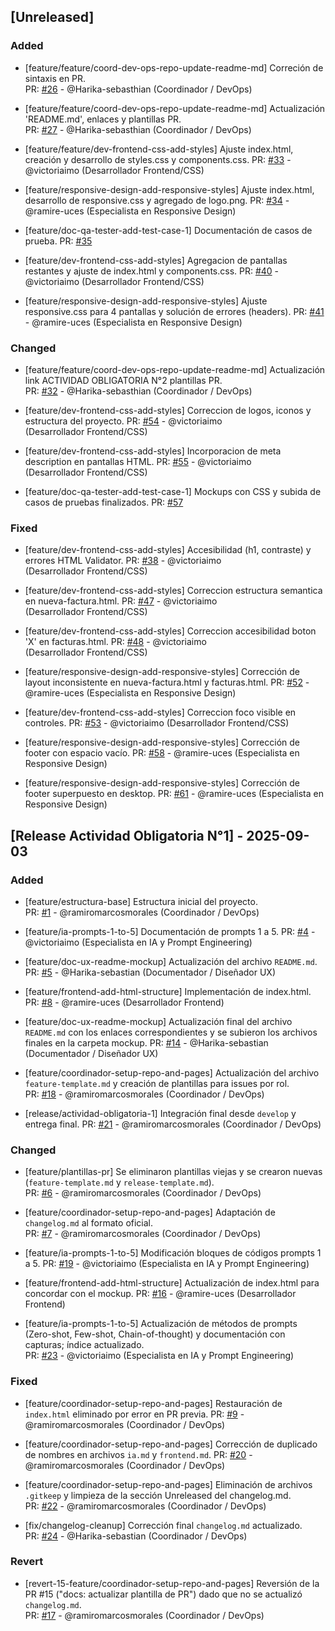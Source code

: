 ## [Unreleased]

### Added

- [feature/feature/coord-dev-ops-repo-update-readme-md] Correción de sintaxis en PR.  
  PR: [#26](https://github.com/ramiromarcosmorales/emiti-web/pull/26) - @Harika-sebasthian (Coordinador / DevOps)

- [feature/feature/coord-dev-ops-repo-update-readme-md] Actualización 'README.md', enlaces y plantillas PR.  
  PR: [#27](https://github.com/ramiromarcosmorales/emiti-web/pull/27) - @Harika-sebasthian (Coordinador / DevOps)
  
- [feature/feature/dev-frontend-css-add-styles] Ajuste index.html, creación y desarrollo de styles.css y components.css. 
  PR: [#33](https://github.com/ramiromarcosmorales/emiti-web/pull/33) - @victoriaimo (Desarrollador Frontend/CSS)

- [feature/responsive-design-add-responsive-styles] Ajuste index.html, desarrollo de responsive.css y agregado de logo.png. 
  PR: [#34](https://github.com/ramiromarcosmorales/emiti-web/pull/34) - @ramire-uces (Especialista en Responsive Design)

- [feature/doc-qa-tester-add-test-case-1] Documentación de casos de prueba. 
  PR: [#35](https://github.com/ramiromarcosmorales/emiti-web/pull/35)

- [feature/dev-frontend-css-add-styles] Agregacion de pantallas restantes y ajuste de index.html y components.css. 
  PR: [#40](https://github.com/ramiromarcosmorales/emiti-web/pull/40) - @victoriaimo (Desarrollador Frontend/CSS)

- [feature/responsive-design-add-responsive-styles] Ajuste responsive.css para 4 pantallas y solución de errores (headers).
  PR: [#41](https://github.com/ramiromarcosmorales/emiti-web/pull/41) - @ramire-uces (Especialista en Responsive Design)

### Changed

- [feature/feature/coord-dev-ops-repo-update-readme-md] Actualización link ACTIVIDAD OBLIGATORIA N°2 plantillas PR.  
  PR: [#32](https://github.com/ramiromarcosmorales/emiti-web/pull/32) - @Harika-sebasthian (Coordinador / DevOps)

- [feature/dev-frontend-css-add-styles] Correccion de logos, iconos y estructura del proyecto. 
  PR: [#54](https://github.com/ramiromarcosmorales/emiti-web/pull/54) - @victoriaimo (Desarrollador Frontend/CSS)

- [feature/dev-frontend-css-add-styles] Incorporacion de meta description en pantallas HTML. 
  PR: [#55](https://github.com/ramiromarcosmorales/emiti-web/pull/55) - @victoriaimo (Desarrollador Frontend/CSS)

- [feature/doc-qa-tester-add-test-case-1] Mockups con CSS y subida de casos de pruebas finalizados.
  PR: [#57](https://github.com/ramiromarcosmorales/emiti-web/pull/57)

### Fixed

- [feature/dev-frontend-css-add-styles] Accesibilidad (h1, contraste) y errores HTML Validator. 
  PR: [#38](https://github.com/ramiromarcosmorales/emiti-web/pull/38) - @victoriaimo (Desarrollador Frontend/CSS)

- [feature/dev-frontend-css-add-styles] Correccion estructura semantica en nueva-factura.html. 
  PR: [#47](https://github.com/ramiromarcosmorales/emiti-web/pull/47) - @victoriaimo (Desarrollador Frontend/CSS)

- [feature/dev-frontend-css-add-styles] Correccion accesibilidad boton 'X' en facturas.html. 
  PR: [#48](https://github.com/ramiromarcosmorales/emiti-web/pull/48) - @victoriaimo (Desarrollador Frontend/CSS)
  
- [feature/responsive-design-add-responsive-styles] Corrección de layout inconsistente en nueva-factura.html y facturas.html.
  PR: [#52](https://github.com/ramiromarcosmorales/emiti-web/pull/52) - @ramire-uces (Especialista en Responsive Design)

- [feature/dev-frontend-css-add-styles] Correccion foco visible en controles. 
  PR: [#53](https://github.com/ramiromarcosmorales/emiti-web/pull/53) - @victoriaimo (Desarrollador Frontend/CSS)

- [feature/responsive-design-add-responsive-styles] Corrección de footer con espacio vacío.
  PR: [#58](https://github.com/ramiromarcosmorales/emiti-web/pull/58) - @ramire-uces (Especialista en Responsive Design)

- [feature/responsive-design-add-responsive-styles] Corrección de footer superpuesto en desktop.
  PR: [#61](https://github.com/ramiromarcosmorales/emiti-web/pull/61) - @ramire-uces (Especialista en Responsive Design)

## [Release Actividad Obligatoria N°1] - 2025-09-03

### Added

- [feature/estructura-base] Estructura inicial del proyecto.  
  PR: [#1](https://github.com/ramiromarcosmorales/emiti-web/pull/1) - @ramiromarcosmorales (Coordinador / DevOps)

- [feature/ia-prompts-1-to-5] Documentación de prompts 1 a 5. 
  PR: [#4](https://github.com/ramiromarcosmorales/emiti-web/pull/4) - @victoriaimo (Especialista en IA y Prompt Engineering)
  
- [feature/doc-ux-readme-mockup] Actualización del archivo `README.md`.
  PR: [#5](https://github.com/ramiromarcosmorales/emiti-web/pull/5) - @Harika-sebastian (Documentador / Diseñador UX)

- [feature/frontend-add-html-structure] Implementación de index.html.  
  PR: [#8](https://github.com/ramiromarcosmorales/emiti-web/pull/8) - @ramire-uces (Desarrollador Frontend)

- [feature/doc-ux-readme-mockup] Actualización final del archivo `README.md` con los enlaces correspondientes y se subieron los archivos finales en la carpeta mockup.
  PR: [#14](https://github.com/ramiromarcosmorales/emiti-web/pull/14) - @Harika-sebastian (Documentador / Diseñador UX)

- [feature/coordinador-setup-repo-and-pages] Actualización del archivo `feature-template.md` y creación de plantillas para issues por rol.  
  PR: [#18](https://github.com/ramiromarcosmorales/emiti-web/pull/18) - @ramiromarcosmorales (Coordinador / DevOps)

- [release/actividad-obligatoria-1] Integración final desde `develop` y entrega final.
  PR: [#21](https://github.com/ramiromarcosmorales/emiti-web/pull/21) - @ramiromarcosmorales (Coordinador / DevOps)

### Changed

- [feature/plantillas-pr] Se eliminaron plantillas viejas y se crearon nuevas (`feature-template.md` y `release-template.md`).  
  PR: [#6](https://github.com/ramiromarcosmorales/emiti-web/pull/6) - @ramiromarcosmorales (Coordinador / DevOps)

- [feature/coordinador-setup-repo-and-pages] Adaptación de `changelog.md` al formato oficial.  
  PR: [#7](https://github.com/ramiromarcosmorales/emiti-web/pull/7) - @ramiromarcosmorales (Coordinador / DevOps)

- [feature/ia-prompts-1-to-5] Modificación bloques de códigos prompts 1 a 5. 
  PR: [#19](https://github.com/ramiromarcosmorales/emiti-web/pull/19) - @victoriaimo (Especialista en IA y Prompt Engineering)
  
- [feature/frontend-add-html-structure] Actualización de index.html para concordar con el mockup.
  PR: [#16](https://github.com/ramiromarcosmorales/emiti-web/pull/16) - @ramire-uces (Desarrollador Frontend)

- [feature/ia-prompts-1-to-5] Actualización de métodos de prompts (Zero-shot, Few-shot, Chain-of-thought) y documentación con capturas; índice actualizado.  
  PR: [#23](https://github.com/ramiromarcosmorales/emiti-web/pull/23) - @victoriaimo (Especialista en IA y Prompt Engineering)

### Fixed

- [feature/coordinador-setup-repo-and-pages] Restauración de `index.html` eliminado por error en PR previa.
  PR: [#9](https://github.com/ramiromarcosmorales/emiti-web/pull/9) - @ramiromarcosmorales (Coordinador / DevOps)

- [feature/coordinador-setup-repo-and-pages] Corrección de duplicado de nombres en archivos `ia.md` y `frontend.md`.
  PR: [#20](https://github.com/ramiromarcosmorales/emiti-web/pull/20) - @ramiromarcosmorales (Coordinador / DevOps)

- [feature/coordinador-setup-repo-and-pages] Eliminación de archivos `.gitkeep` y limpieza de la sección Unreleased del changelog.md.  
  PR: [#22](https://github.com/ramiromarcosmorales/emiti-web/pull/22) - @ramiromarcosmorales (Coordinador / DevOps)

- [fix/changelog-cleanup] Corrección final `changelog.md` actualizado.  
  PR: [#24](https://github.com/ramiromarcosmorales/emiti-web/pull/24) - @Harika-sebastian (Coordinador / DevOps)

### Revert

- [revert-15-feature/coordinador-setup-repo-and-pages] Reversión de la PR #15 
  ("docs: actualizar plantilla de PR") dado que no se actualizó `changelog.md`.  
  PR: [#17](https://github.com/ramiromarcosmorales/emiti-web/pull/17) - @ramiromarcosmorales (Coordinador / DevOps)